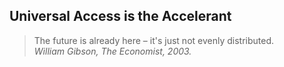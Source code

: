 ## Universal Access is the Accelerant

> The future is already here – it's just not evenly distributed.  
*William Gibson, The Economist, 2003.*
